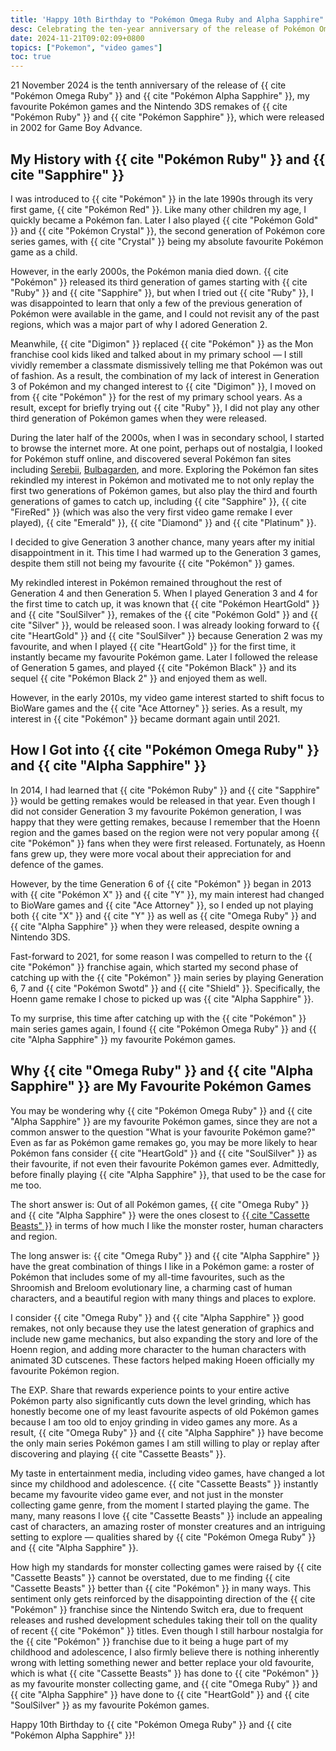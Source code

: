 ```yaml
---
title: 'Happy 10th Birthday to "Pokémon Omega Ruby and Alpha Sapphire"'
desc: Celebrating the ten-year anniversary of the release of Pokémon Omega Ruby and Alpha Sapphire, my favourite Pokémon games.
date: 2024-11-21T09:02:09+0800
topics: ["Pokemon", "video games"]
toc: true
---
```


21 November 2024 is the tenth anniversary of the release of {{ cite "Pokémon Omega Ruby" }} and {{ cite "Pokémon Alpha Sapphire" }}, my favourite Pokémon games and the Nintendo 3DS remakes of {{ cite "Pokémon Ruby" }} and {{ cite "Pokémon Sapphire" }}, which were released in 2002 for Game Boy Advance.

## My History with {{ cite "Pokémon Ruby" }} and {{ cite "Sapphire" }}

I was introduced to {{ cite "Pokémon" }} in the late 1990s through its very first game, {{ cite "Pokémon Red" }}. Like many other children my age, I quickly became a Pokémon fan. Later I also played {{ cite "Pokémon Gold" }} and {{ cite "Pokémon Crystal" }}, the second generation of Pokémon core series games, with {{ cite "Crystal" }} being my absolute favourite Pokémon game as a child.

However, in the early 2000s, the Pokémon mania died down. {{ cite "Pokémon" }} released its third generation of games starting with {{ cite "Ruby" }} and {{ cite "Sapphire" }}, but when I tried out {{ cite "Ruby" }}, I was disappointed to learn that only a few of the previous generation of Pokémon were available in the game, and I could not revisit any of the past regions, which was a major part of why I adored Generation 2.

Meanwhile, {{ cite "Digimon" }} replaced {{ cite "Pokémon" }} as the Mon franchise cool kids liked and talked about in my primary school — I still vividly remember a classmate dismissively telling me that Pokémon was out of fashion. As a result, the combination of my lack of interest in Generation 3 of Pokémon and my changed interest to {{ cite "Digimon" }}, I moved on from {{ cite "Pokémon" }} for the rest of my primary school years. As a result, except for briefly trying out  {{ cite "Ruby" }}, I did not play any other third generation of Pokémon games when they were released.

During the later half of the 2000s, when I was in secondary school, I started to browse the internet more. At one point, perhaps out of nostalgia, I looked for Pokémon stuff online, and discovered several Pokémon fan sites including [Serebii](http://www.serebii.net/), [Bulbagarden](https://bulbagarden.net/home/), and more. Exploring the Pokémon fan sites rekindled my interest in Pokémon and motivated me to not only replay the first two generations of Pokémon games, but also play the third and fourth generations of games to catch up, including {{ cite "Sapphire" }}, {{ cite "FireRed" }} (which was also the very first video game remake I ever played), {{ cite "Emerald" }}, {{ cite "Diamond" }} and {{ cite "Platinum" }}.

I decided to give Generation 3 another chance, many years after my initial disappointment in it. This time I had warmed up to the Generation 3 games, despite them still not being my favourite {{ cite "Pokémon" }} games.

My rekindled interest in Pokémon remained throughout the rest of Generation 4 and then Generation 5. When I played Generation 3 and 4 for the first time to catch up, it was known that {{ cite "Pokémon HeartGold" }} and {{ cite "SoulSilver" }}, remakes of the {{ cite "Pokémon Gold" }} and {{ cite "Silver" }}, would be released soon. I was already looking forward to {{ cite "HeartGold" }} and {{ cite "SoulSilver" }} because Generation 2 was my favourite, and when I played {{ cite "HeartGold" }} for the first time, it instantly became my favourite Pokémon game. Later I followed the release of Generation 5 games, and played {{ cite "Pokémon Black" }} and its sequel {{ cite "Pokémon Black 2" }} and enjoyed them as well.

However, in the early 2010s, my video game interest started to shift focus to BioWare games and the {{ cite "Ace Attorney" }} series. As a result, my interest in {{ cite "Pokémon" }} became dormant again until 2021.

## How I Got into {{ cite "Pokémon Omega Ruby" }} and {{ cite "Alpha Sapphire" }}

In 2014, I had learned that {{ cite "Pokémon Ruby" }} and {{ cite "Sapphire" }} would be getting remakes would be released in that year. Even though I did not consider Generation 3 my favourite Pokémon generation, I was happy that they were getting remakes, because I remember that the Hoenn region and the games based on the region were not very popular among {{ cite "Pokémon" }} fans when they were first released. Fortunately, as Hoenn fans grew up, they were more vocal about their appreciation for and defence of the games.

However, by the time Generation 6 of {{ cite "Pokémon" }} began in 2013 with {{ cite "Pokémon X" }} and {{ cite "Y" }}, my main interest had changed to BioWare games and {{ cite "Ace Attorney" }}, so I ended up not playing both {{ cite "X" }} and {{ cite "Y" }} as well as {{ cite "Omega Ruby" }} and {{ cite "Alpha Sapphire" }} when they were released, despite owning a Nintendo 3DS.

Fast-forward to 2021, for some reason I was compelled to return to the {{ cite "Pokémon" }} franchise again, which started my second phase of catching up with the {{ cite "Pokémon" }} main series by playing Generation 6, 7 and {{ cite "Pokémon Swotd" }} and {{ cite "Shield" }}. Specifically, the Hoenn game remake I chose to picked up was {{ cite "Alpha Sapphire" }}.

To my surprise, this time after catching up with the {{ cite "Pokémon" }} main series games again, I found {{ cite "Pokémon Omega Ruby" }} and {{ cite "Alpha Sapphire" }} my favourite Pokémon games.

## Why {{ cite "Omega Ruby" }} and {{ cite "Alpha Sapphire" }} are My Favourite Pokémon Games

You may be wondering why {{ cite "Pokémon Omega Ruby" }} and {{ cite "Alpha Sapphire" }} are my favourite Pokémon games, since they are not a common answer to the question "What is your favourite Pokémon game?" Even as far as Pokémon game remakes go, you may be more likely to hear Pokémon fans consider {{ cite "HeartGold" }} and {{ cite "SoulSilver" }} as their favourite, if not even their favourite Pokémon games ever. Admittedly, before finally playing {{ cite "Alpha Sapphire" }}, that used to be the case for me too.

The short answer is: Out of all Pokémon games, {{ cite "Omega Ruby" }} and {{ cite "Alpha Sapphire" }} were the ones closest to [{{ cite "Cassette Beasts" }}](2024-11-19-my-ultimate-comfort-media.md) in terms of how much I like the monster roster, human characters and region.

The long answer is: {{ cite "Omega Ruby" }} and {{ cite "Alpha Sapphire" }} have the great combination of things I like in a Pokémon game: a roster of Pokémon that includes some of my all-time favourites, such as the Shroomish and Breloom evolutionary line, a charming cast of human characters, and a beautiful region with many things and places to explore.

I consider {{ cite "Omega Ruby" }} and {{ cite "Alpha Sapphire" }} good remakes, not only because they use the latest generation of graphics and include new game mechanics, but also expanding the story and lore of the Hoenn region, and adding more character to the human characters with animated 3D cutscenes. These factors helped making Hoeen officially my favourite Pokémon region.

The EXP. Share that rewards experience points to your entire active Pokémon party also significantly cuts down the level grinding, which has honestly become one of my least favourite aspects of old Pokémon games because I am too old to enjoy grinding in video games any more. As a result, {{ cite "Omega Ruby" }} and {{ cite "Alpha Sapphire" }} have become the only main series Pokémon games I am still willing to play or replay after discovering and playing {{ cite "Cassette Beasts" }}.

My taste in entertainment media, including video games, have changed a lot since my childhood and adolescence. {{ cite "Cassette Beasts" }} instantly became my favourite video game ever, and not just in the monster collecting game genre, from the moment I started playing the game. The many, many reasons I love {{ cite "Cassette Beasts" }} include an appealing cast of characters, an amazing roster of monster creatures and an intriguing setting to explore — qualities shared by {{ cite "Pokémon Omega Ruby" }} and {{ cite "Alpha Sapphire" }}.

How high my standards for monster collecting games were raised by {{ cite "Cassette Beasts" }} cannot be overstated, due to me finding {{ cite "Cassette Beasts" }} better than {{ cite "Pokémon" }} in many ways. This sentiment only gets reinforced by the disappointing direction of the {{ cite "Pokémon" }} franchise since the Nintendo Switch era, due to frequent releases and rushed development schedules taking their toll on the quality of recent {{ cite "Pokémon" }} titles. Even though I still harbour nostalgia for the {{ cite "Pokémon" }} franchise due to it being a huge part of my childhood and adolescence, I also firmly believe there is nothing inherently wrong with letting something newer and better replace your old favourite, which is what {{ cite "Cassette Beasts" }} has done to {{ cite "Pokémon" }} as my favourite monster collecting game, and {{ cite "Omega Ruby" }} and {{ cite "Alpha Sapphire" }} have done to {{ cite "HeartGold" }} and {{ cite "SoulSilver" }} as my favourite Pokémon games.

Happy 10th Birthday to {{ cite "Pokémon Omega Ruby" }} and {{ cite "Pokémon Alpha Sapphire" }}!
